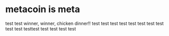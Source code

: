 # metacoin is meta

test
test
winner, winner, chicken dinner!!
test
test
test
test
test
test
test
test
test
test
testtest
test
test
test
test
